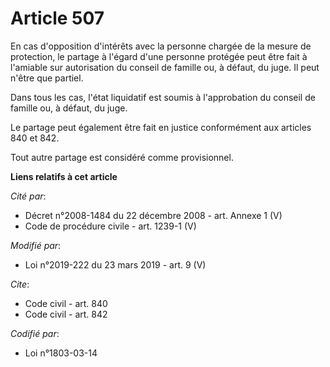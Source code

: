 # Article 507

En cas d'opposition d'intérêts avec la personne chargée de la mesure de protection, le partage à l'égard d'une personne
protégée peut être fait à l'amiable sur autorisation du conseil de famille ou, à défaut, du juge. Il peut n'être que partiel.

Dans tous les cas, l'état liquidatif est soumis à l'approbation du conseil de famille ou, à défaut, du juge.

Le partage peut également être fait en justice conformément aux articles 840 et 842.

Tout autre partage est considéré comme provisionnel.

**Liens relatifs à cet article**

_Cité par_:

  - Décret n°2008-1484 du 22 décembre 2008 - art. Annexe 1 (V)
  - Code de procédure civile - art. 1239-1 (V)

_Modifié par_:

  - Loi n°2019-222 du 23 mars 2019 - art. 9 (V)

_Cite_:

  - Code civil - art. 840
  - Code civil - art. 842

_Codifié par_:

  - Loi n°1803-03-14
